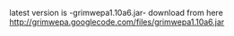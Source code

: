 latest version is -grimwepa1.10a6.jar-
download from here http://grimwepa.googlecode.com/files/grimwepa1.10a6.jar